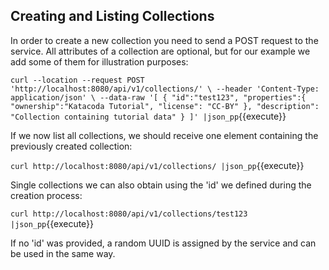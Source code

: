## Creating and Listing Collections

In order to create a new collection you need to send a POST request to the service. 
All attributes of a collection are optional, but for our example we add some of them
for illustration purposes:

`curl --location --request POST 'http://localhost:8080/api/v1/collections/' \
--header 'Content-Type: application/json' \
--data-raw '[
    {
    "id":"test123",
    "properties":{
        "ownership":"Katacoda Tutorial",
        "license": "CC-BY"
    },
   "description": "Collection containing tutorial data"
   }
]' |json_pp`{{execute}}

If we now list all collections, we should receive one element containing the 
previously created collection:

`curl http://localhost:8080/api/v1/collections/ |json_pp`{{execute}}

Single collections we can also obtain using the 'id' we defined during the creation process:

`curl http://localhost:8080/api/v1/collections/test123 |json_pp`{{execute}}

If no 'id' was provided, a random UUID is assigned by the service and can be used in the same way.

